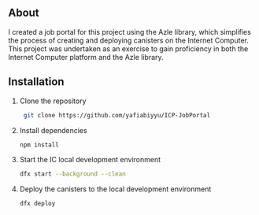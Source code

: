 ## About

I created a job portal for this project using the Azle library, which simplifies the process of creating and deploying canisters on the Internet Computer. This project was undertaken as an exercise to gain proficiency in both the Internet Computer platform and the Azle library.

## Installation

1. Clone the repository

   ```bash
    git clone https://github.com/yafiabiyyu/ICP-JobPortal
    ```

2. Install dependencies

    ```bash
    npm install
    ```

3. Start the IC local development environment

    ```bash
    dfx start --background --clean
    ```

4. Deploy the canisters to the local development environment

    ```bash
    dfx deploy
    ```